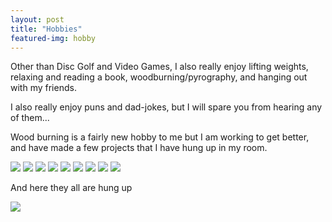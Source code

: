 ```yaml
---
layout: post
title: "Hobbies"
featured-img: hobby
---
```


<p>
Other than Disc Golf and Video Games, I also really enjoy lifting weights, relaxing and reading a book, woodburning/pyrography, and hanging out with my friends.
</p>
<p>
I also really enjoy puns and dad-jokes, but I will spare you from hearing any of them...
</p>

<p>Wood burning is a fairly new hobby to me but I am working to get better, and have made a few projects that I have hung up in my room.</p>
<img src="{{site.url}}/assets/img/posts/WoodBurnings/tiger.jpg">
<img src="{{site.url}}/assets/img/posts/WoodBurnings/lion.jpg">
<img src="{{site.url}}/assets/img/posts/WoodBurnings/elephant.jpg">
<img src="{{site.url}}/assets/img/posts/WoodBurnings/boar.jpg">
<img src="{{site.url}}/assets/img/posts/WoodBurnings/HuginnMuninn.JPG">
<img src="{{site.url}}/assets/img/posts/WoodBurnings/LOTR Coaster.jpg">
<img src="{{site.url}}/assets/img/posts/WoodBurnings/witch king coaster.jpg">
<img src="{{site.url}}/assets/img/posts/WoodBurnings/Stormcloak.JPG">
<img src="{{site.url}}/assets/img/posts/WoodBurnings/tree of life.jpg">

And here they all are hung up

<img src="{{site.url}}/assets/img/posts/WoodBurnings/AllWoodBurnings.jpeg">
